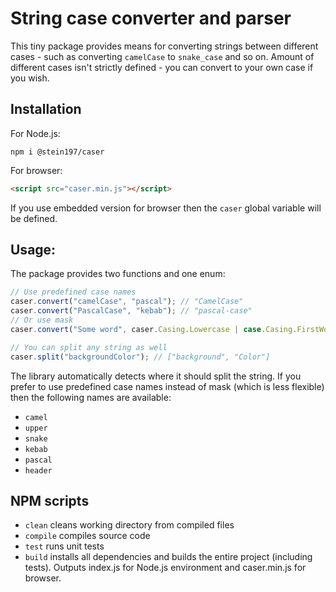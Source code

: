 # String case converter and parser
This tiny package provides means for converting strings between different cases - such as converting `camelCase` to `snake_case` and so on. Amount of different cases isn't strictly defined - you can convert to your own case if you wish.

## Installation
For Node.js:
```
npm i @stein197/caser
```
For browser:
```html
<script src="caser.min.js"></script>
```
If you use embedded version for browser then the `caser` global variable will be defined.

## Usage:
The package provides two functions and one enum:
```js
// Use predefined case names
caser.convert("camelCase", "pascal"); // "CamelCase"
caser.convert("PascalCase", "kebab"); // "pascal-case"
// Or use mask
caser.convert("Some word", caser.Casing.Lowercase | case.Casing.FirstWordLetterUppercase, "/"); // "Some/word"

// You can split any string as well
caser.split("backgroundColor"); // ["background", "Color"]
```
The library automatically detects where it should split the string. If you prefer to use predefined case names instead of mask (which is less flexible) then the following names are available:

- `camel`
- `upper`
- `snake`
- `kebab`
- `pascal`
- `header`

## NPM scripts
- `clean` cleans working directory from compiled files
- `compile` compiles source code
- `test` runs unit tests
- `build` installs all dependencies and builds the entire project (including tests). Outputs index.js for Node.js environment and caser.min.js for browser.
